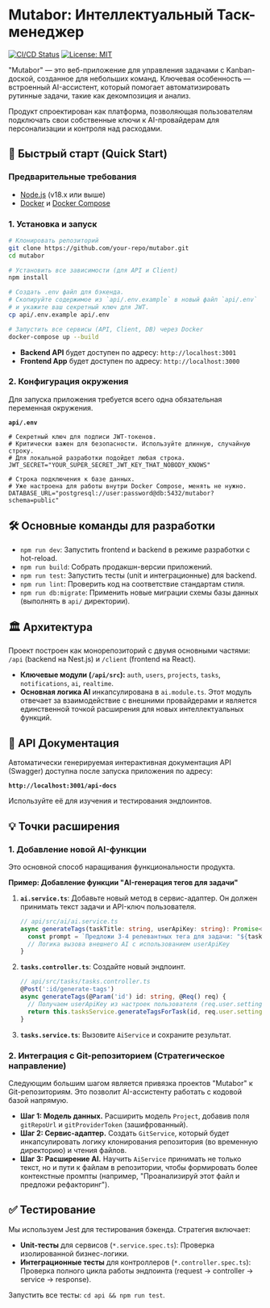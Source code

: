 # Mutabor: Интеллектуальный Таск-менеджер

[![CI/CD Status](https://img.shields.io/badge/CI%2FCD-passing-brightgreen)](https://github.com/your-repo/mutabor/actions)
[![License: MIT](https://img.shields.io/badge/License-MIT-yellow.svg)](https://opensource.org/licenses/MIT)

"Mutabor" — это веб-приложение для управления задачами с Kanban-доской, созданное для небольших команд. Ключевая особенность — встроенный AI-ассистент, который помогает автоматизировать рутинные задачи, такие как декомпозиция и анализ.

Продукт спроектирован как платформа, позволяющая пользователям подключать свои собственные ключи к AI-провайдерам для персонализации и контроля над расходами.

## 🚀 Быстрый старт (Quick Start)

### Предварительные требования
- [Node.js](https://nodejs.org/) (v18.x или выше)
- [Docker](https://www.docker.com/) и [Docker Compose](https://docs.docker.com/compose/)

### 1. Установка и запуск

```bash
# Клонировать репозиторий
git clone https://github.com/your-repo/mutabor.git
cd mutabor

# Установить все зависимости (для API и Client)
npm install

# Создать .env файл для бэкенда.
# Скопируйте содержимое из `api/.env.example` в новый файл `api/.env`
# и укажите ваш секретный ключ для JWT.
cp api/.env.example api/.env

# Запустить все сервисы (API, Client, DB) через Docker
docker-compose up --build
```

- **Backend API** будет доступен по адресу: `http://localhost:3001`
- **Frontend App** будет доступен по адресу: `http://localhost:3000`

### 2. Конфигурация окружения

Для запуска приложения требуется всего одна обязательная переменная окружения.

**`api/.env`**
```env
# Секретный ключ для подписи JWT-токенов.
# Критически важен для безопасности. Используйте длинную, случайную строку.
# Для локальной разработки подойдет любая строка.
JWT_SECRET="YOUR_SUPER_SECRET_JWT_KEY_THAT_NOBODY_KNOWS"

# Строка подключения к базе данных.
# Уже настроена для работы внутри Docker Compose, менять не нужно.
DATABASE_URL="postgresql://user:password@db:5432/mutabor?schema=public"
```

## 🛠️ Основные команды для разработки

- `npm run dev`: Запустить frontend и backend в режиме разработки с hot-reload.
- `npm run build`: Собрать продакшн-версии приложений.
- `npm run test`: Запустить тесты (unit и интеграционные) для backend.
- `npm run lint`: Проверить код на соответствие стандартам стиля.
- `npm run db:migrate`: Применить новые миграции схемы базы данных (выполнять в `api/` директории).

## 🏛️ Архитектура

Проект построен как монорепозиторий с двумя основными частями: `/api` (backend на Nest.js) и `/client` (frontend на React).

- **Ключевые модули (`/api/src`):** `auth`, `users`, `projects`, `tasks`, `notifications`, `ai`, `realtime`.
- **Основная логика AI** инкапсулирована в `ai.module.ts`. Этот модуль отвечает за взаимодействие с внешними провайдерами и является единственной точкой расширения для новых интеллектуальных функций.

## 🔌 API Документация

Автоматически генерируемая интерактивная документация API (Swagger) доступна после запуска приложения по адресу:

**`http://localhost:3001/api-docs`**

Используйте её для изучения и тестирования эндпоинтов.

## 💡 Точки расширения

### 1. Добавление новой AI-функции

Это основной способ наращивания функциональности продукта.

**Пример: Добавление функции "AI-генерация тегов для задачи"**

1.  **`ai.service.ts`**: Добавьте новый метод в сервис-адаптер. Он должен принимать текст задачи и API-ключ пользователя.
    ```typescript
    // api/src/ai/ai.service.ts
    async generateTags(taskTitle: string, userApiKey: string): Promise<string[]> {
      const prompt = `Предложи 3-4 релевантных тега для задачи: "${taskTitle}".`;
      // Логика вызова внешнего AI с использованием userApiKey
    }
    ```
2.  **`tasks.controller.ts`**: Создайте новый эндпоинт.
    ```typescript
    // api/src/tasks/tasks.controller.ts
    @Post(':id/generate-tags')
    async generateTags(@Param('id') id: string, @Req() req) {
      // Получаем userApiKey из настроек пользователя (req.user.settings.apiKey)
      return this.tasksService.generateTagsForTask(id, req.user.settings.apiKey);
    }
    ```
3.  **`tasks.service.ts`**: Вызовите `AiService` и сохраните результат.

### 2. Интеграция с Git-репозиторием (Стратегическое направление)

Следующим большим шагом является привязка проектов "Mutabor" к Git-репозиториям. Это позволит AI-ассистенту работать с кодовой базой напрямую.

- **Шаг 1: Модель данных.** Расширить модель `Project`, добавив поля `gitRepoUrl` и `gitProviderToken` (зашифрованный).
- **Шаг 2: Сервис-адаптер.** Создать `GitService`, который будет инкапсулировать логику клонирования репозитория (во временную директорию) и чтения файлов.
- **Шаг 3: Расширение AI.** Научить `AiService` принимать не только текст, но и пути к файлам в репозитории, чтобы формировать более контекстные промпты (например, "Проанализируй этот файл и предложи рефакторинг").

## ✅ Тестирование

Мы используем Jest для тестирования бэкенда. Стратегия включает:

- **Unit-тесты** для сервисов (`*.service.spec.ts`): Проверка изолированной бизнес-логики.
- **Интеграционные тесты** для контроллеров (`*.controller.spec.ts`): Проверка полного цикла работы эндпоинта (request -> controller -> service -> response).

Запустить все тесты: `cd api && npm run test`.

